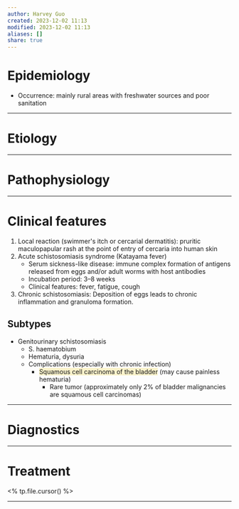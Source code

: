 ```yaml
---
author: Harvey Guo
created: 2023-12-02 11:13
modified: 2023-12-02 11:13
aliases: []
share: true
---
```

# Epidemiology
- Occurrence: mainly rural areas with freshwater sources and poor sanitation

---
# Etiology


---
# Pathophysiology


---
# Clinical features
1. Local reaction (swimmer's itch or cercarial dermatitis): pruritic maculopapular rash at the point of entry of cercaria into human skin 
2. Acute schistosomiasis syndrome (Katayama fever)
	- Serum sickness-like disease: immune complex formation of antigens released from eggs and/or adult worms with host antibodies
	- Incubation period: 3–8 weeks
	- Clinical features: fever, fatigue, cough
3. Chronic schistosomiasis: Deposition of eggs leads to chronic inflammation and granuloma formation.
## Subtypes
- Genitourinary schistosomiasis
	- S. haematobium
	- Hematuria, dysuria
	- Complications (especially with chronic infection)
		- <span style="background:rgba(240, 200, 0, 0.2)">Squamous cell carcinoma of the bladder</span> (may cause painless hematuria)
			- Rare tumor (approximately only 2% of bladder malignancies are squamous cell carcinomas)

---
# Diagnostics


---
# Treatment
<% tp.file.cursor() %>

---
